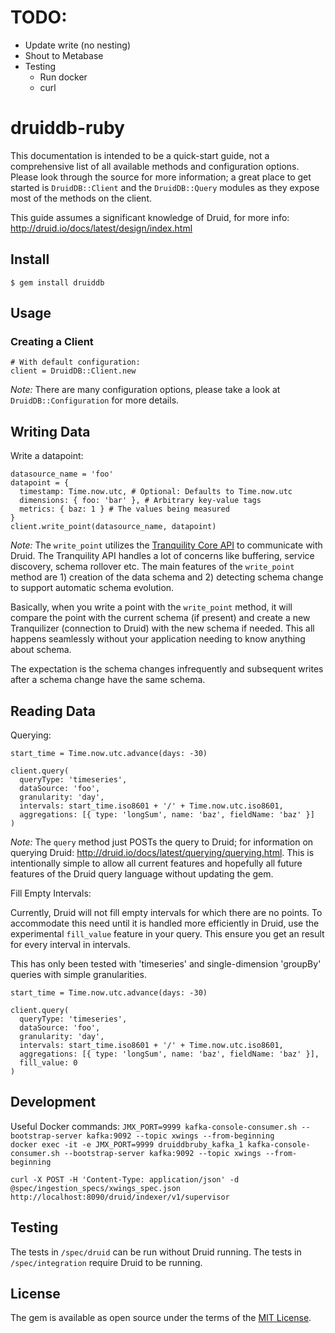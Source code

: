 # TODO:
- Update write (no nesting)
- Shout to Metabase
- Testing
  - Run docker
  - curl
# druiddb-ruby

This documentation is intended to be a quick-start guide, not a comprehensive
list of all available methods and configuration options. Please look through
the source for more information; a great place to get started is `DruidDB::Client`
and the `DruidDB::Query` modules as they expose most of the methods on the client.

This guide assumes a significant knowledge of Druid, for more info:
http://druid.io/docs/latest/design/index.html

## Install

```
$ gem install druiddb
```

## Usage

### Creating a Client
```
# With default configuration:
client = DruidDB::Client.new
```
*Note:* There are many configuration options, please take a look at
`DruidDB::Configuration` for more details.

## Writing Data

Write a datapoint:
```
datasource_name = 'foo'
datapoint = {
  timestamp: Time.now.utc, # Optional: Defaults to Time.now.utc
  dimensions: { foo: 'bar' }, # Arbitrary key-value tags
  metrics: { baz: 1 } # The values being measured
}
client.write_point(datasource_name, datapoint)
```
*Note:* The `write_point` utilizes the
[Tranquility Core API](https://github.com/druid-io/tranquility/blob/master/docs/core.md)
to communicate with Druid. The Tranquility API handles a lot of concerns like
buffering, service discovery, schema rollover etc. The main features of
the `write_point` method are 1) creation of the data schema and 2) detecting
schema change to support automatic schema evolution.

Basically, when you write a point with the `write_point` method, it will compare
the point with the current schema (if present) and create a new Tranquilizer
(connection to Druid) with the new schema if needed. This all happens
seamlessly without your application needing to know anything about schema.

The expectation is the schema changes infrequently and subsequent writes after
a schema change have the same schema.

## Reading Data

Querying:
```
start_time = Time.now.utc.advance(days: -30)

client.query(
  queryType: 'timeseries',
  dataSource: 'foo',
  granularity: 'day',
  intervals: start_time.iso8601 + '/' + Time.now.utc.iso8601,
  aggregations: [{ type: 'longSum', name: 'baz', fieldName: 'baz' }]
)
```
*Note:* The `query` method just POSTs the query to Druid; for information on
querying Druid: http://druid.io/docs/latest/querying/querying.html. This is
intentionally simple to allow all current features and hopefully all future
features of the Druid query language without updating the gem.

Fill Empty Intervals:

Currently, Druid will not fill empty intervals for which there are no points. To
accommodate this need until it is handled more efficiently in Druid, use the
experimental `fill_value` feature in your query. This ensure you get an result
for every interval in intervals.

This has only been tested with 'timeseries' and single-dimension 'groupBy'
queries with simple granularities.
```
start_time = Time.now.utc.advance(days: -30)

client.query(
  queryType: 'timeseries',
  dataSource: 'foo',
  granularity: 'day',
  intervals: start_time.iso8601 + '/' + Time.now.utc.iso8601,
  aggregations: [{ type: 'longSum', name: 'baz', fieldName: 'baz' }],
  fill_value: 0
)
```

## Development
Useful Docker commands:
`JMX_PORT=9999 kafka-console-consumer.sh --bootstrap-server kafka:9092 --topic xwings --from-beginning`  
`docker exec -it -e JMX_PORT=9999 druiddbruby_kafka_1 kafka-console-consumer.sh --bootstrap-server kafka:9092 --topic xwings --from-beginning`

`curl -X POST -H 'Content-Type: application/json' -d @spec/ingestion_specs/xwings_spec.json http://localhost:8090/druid/indexer/v1/supervisor`

## Testing

The tests in `/spec/druid` can be run without Druid running. The tests in
`/spec/integration` require Druid to be running.

## License

The gem is available as open source under the terms of the [MIT License](http://opensource.org/licenses/MIT).
